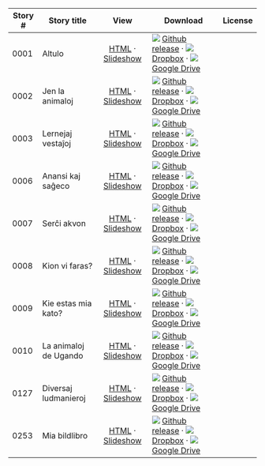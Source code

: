 Story #  | Story title | View | Download | License
-------- | -----------  |:-------:| ---------------- | -------
0001 | Altulo | [HTML](https://global-asp.github.io/stories/eo/0001_altulo.html) · <a href="https://global-asp.github.io/stories/eo/0001_altulo_slides.html" target="_blank">Slideshow</a> | ![](https://cloud.githubusercontent.com/assets/9295750/9483128/0e089e5e-4b51-11e5-98ca-6da5cef156a7.png) [Github release](https://github.com/global-asp/global-asp/releases/download/v1.1/eo.zip) · ![](https://cloud.githubusercontent.com/assets/9295750/10150606/3f5ae2dc-65f5-11e5-8f63-841c51cc1cde.png) [Dropbox](https://www.dropbox.com/s/dk511xogcxmgs16/eo.zip) · ![](https://cloud.githubusercontent.com/assets/9295750/9473522/1d6fdde4-4b10-11e5-98f5-aa6c6b04a08e.png) [Google Drive](https://drive.google.com/file/d/0B59ZADK9EsbsVzMwY2Utb3FZdzA/view?usp=sharing) | 
0002 | Jen la animaloj | [HTML](https://global-asp.github.io/stories/eo/0002_jen-la-animaloj.html) · <a href="https://global-asp.github.io/stories/eo/0002_jen-la-animaloj_slides.html" target="_blank">Slideshow</a> | ![](https://cloud.githubusercontent.com/assets/9295750/9483128/0e089e5e-4b51-11e5-98ca-6da5cef156a7.png) [Github release](https://github.com/global-asp/global-asp/releases/download/v1.1/eo.zip) · ![](https://cloud.githubusercontent.com/assets/9295750/10150606/3f5ae2dc-65f5-11e5-8f63-841c51cc1cde.png) [Dropbox](https://www.dropbox.com/s/dk511xogcxmgs16/eo.zip) · ![](https://cloud.githubusercontent.com/assets/9295750/9473522/1d6fdde4-4b10-11e5-98f5-aa6c6b04a08e.png) [Google Drive](https://drive.google.com/file/d/0B59ZADK9EsbsVzMwY2Utb3FZdzA/view?usp=sharing) | 
0003 | Lernejaj vestaĵoj | [HTML](https://global-asp.github.io/stories/eo/0003_lernejaj-vestaĵoj.html) · <a href="https://global-asp.github.io/stories/eo/0003_lernejaj-vestaĵoj_slides.html" target="_blank">Slideshow</a> | ![](https://cloud.githubusercontent.com/assets/9295750/9483128/0e089e5e-4b51-11e5-98ca-6da5cef156a7.png) [Github release](https://github.com/global-asp/global-asp/releases/download/v1.1/eo.zip) · ![](https://cloud.githubusercontent.com/assets/9295750/10150606/3f5ae2dc-65f5-11e5-8f63-841c51cc1cde.png) [Dropbox](https://www.dropbox.com/s/dk511xogcxmgs16/eo.zip) · ![](https://cloud.githubusercontent.com/assets/9295750/9473522/1d6fdde4-4b10-11e5-98f5-aa6c6b04a08e.png) [Google Drive](https://drive.google.com/file/d/0B59ZADK9EsbsVzMwY2Utb3FZdzA/view?usp=sharing) | 
0006 | Anansi kaj saĝeco | [HTML](https://global-asp.github.io/stories/eo/0006_anansi_kaj_saĝeco.html) · <a href="https://global-asp.github.io/stories/eo/0006_anansi_kaj_saĝeco_slides.html" target="_blank">Slideshow</a> | ![](https://cloud.githubusercontent.com/assets/9295750/9483128/0e089e5e-4b51-11e5-98ca-6da5cef156a7.png) [Github release](https://github.com/global-asp/global-asp/releases/download/v1.1/eo.zip) · ![](https://cloud.githubusercontent.com/assets/9295750/10150606/3f5ae2dc-65f5-11e5-8f63-841c51cc1cde.png) [Dropbox](https://www.dropbox.com/s/dk511xogcxmgs16/eo.zip) · ![](https://cloud.githubusercontent.com/assets/9295750/9473522/1d6fdde4-4b10-11e5-98f5-aa6c6b04a08e.png) [Google Drive](https://drive.google.com/file/d/0B59ZADK9EsbsVzMwY2Utb3FZdzA/view?usp=sharing) | 
0007 | Serĉi akvon | [HTML](https://global-asp.github.io/stories/eo/0007_serĉi-akvon.html) · <a href="https://global-asp.github.io/stories/eo/0007_serĉi-akvon_slides.html" target="_blank">Slideshow</a> | ![](https://cloud.githubusercontent.com/assets/9295750/9483128/0e089e5e-4b51-11e5-98ca-6da5cef156a7.png) [Github release](https://github.com/global-asp/global-asp/releases/download/v1.1/eo.zip) · ![](https://cloud.githubusercontent.com/assets/9295750/10150606/3f5ae2dc-65f5-11e5-8f63-841c51cc1cde.png) [Dropbox](https://www.dropbox.com/s/dk511xogcxmgs16/eo.zip) · ![](https://cloud.githubusercontent.com/assets/9295750/9473522/1d6fdde4-4b10-11e5-98f5-aa6c6b04a08e.png) [Google Drive](https://drive.google.com/file/d/0B59ZADK9EsbsVzMwY2Utb3FZdzA/view?usp=sharing) | 
0008 | Kion vi faras? | [HTML](https://global-asp.github.io/stories/eo/0008_kion-vi-faras.html) · <a href="https://global-asp.github.io/stories/eo/0008_kion-vi-faras_slides.html" target="_blank">Slideshow</a> | ![](https://cloud.githubusercontent.com/assets/9295750/9483128/0e089e5e-4b51-11e5-98ca-6da5cef156a7.png) [Github release](https://github.com/global-asp/global-asp/releases/download/v1.1/eo.zip) · ![](https://cloud.githubusercontent.com/assets/9295750/10150606/3f5ae2dc-65f5-11e5-8f63-841c51cc1cde.png) [Dropbox](https://www.dropbox.com/s/dk511xogcxmgs16/eo.zip) · ![](https://cloud.githubusercontent.com/assets/9295750/9473522/1d6fdde4-4b10-11e5-98f5-aa6c6b04a08e.png) [Google Drive](https://drive.google.com/file/d/0B59ZADK9EsbsVzMwY2Utb3FZdzA/view?usp=sharing) | 
0009 | Kie estas mia kato? | [HTML](https://global-asp.github.io/stories/eo/0009_kie-estas-mia-kato.html) · <a href="https://global-asp.github.io/stories/eo/0009_kie-estas-mia-kato_slides.html" target="_blank">Slideshow</a> | ![](https://cloud.githubusercontent.com/assets/9295750/9483128/0e089e5e-4b51-11e5-98ca-6da5cef156a7.png) [Github release](https://github.com/global-asp/global-asp/releases/download/v1.1/eo.zip) · ![](https://cloud.githubusercontent.com/assets/9295750/10150606/3f5ae2dc-65f5-11e5-8f63-841c51cc1cde.png) [Dropbox](https://www.dropbox.com/s/dk511xogcxmgs16/eo.zip) · ![](https://cloud.githubusercontent.com/assets/9295750/9473522/1d6fdde4-4b10-11e5-98f5-aa6c6b04a08e.png) [Google Drive](https://drive.google.com/file/d/0B59ZADK9EsbsVzMwY2Utb3FZdzA/view?usp=sharing) | 
0010 | La animaloj de Ugando | [HTML](https://global-asp.github.io/stories/eo/0010_la-animaloj-de-ugando.html) · <a href="https://global-asp.github.io/stories/eo/0010_la-animaloj-de-ugando_slides.html" target="_blank">Slideshow</a> | ![](https://cloud.githubusercontent.com/assets/9295750/9483128/0e089e5e-4b51-11e5-98ca-6da5cef156a7.png) [Github release](https://github.com/global-asp/global-asp/releases/download/v1.1/eo.zip) · ![](https://cloud.githubusercontent.com/assets/9295750/10150606/3f5ae2dc-65f5-11e5-8f63-841c51cc1cde.png) [Dropbox](https://www.dropbox.com/s/dk511xogcxmgs16/eo.zip) · ![](https://cloud.githubusercontent.com/assets/9295750/9473522/1d6fdde4-4b10-11e5-98f5-aa6c6b04a08e.png) [Google Drive](https://drive.google.com/file/d/0B59ZADK9EsbsVzMwY2Utb3FZdzA/view?usp=sharing) | 
0127 | Diversaj ludmanieroj | [HTML](https://global-asp.github.io/stories/eo/0127_diversaj-ludmanieroj.html) · <a href="https://global-asp.github.io/stories/eo/0127_diversaj-ludmanieroj_slides.html" target="_blank">Slideshow</a> | ![](https://cloud.githubusercontent.com/assets/9295750/9483128/0e089e5e-4b51-11e5-98ca-6da5cef156a7.png) [Github release](https://github.com/global-asp/global-asp/releases/download/v1.1/eo.zip) · ![](https://cloud.githubusercontent.com/assets/9295750/10150606/3f5ae2dc-65f5-11e5-8f63-841c51cc1cde.png) [Dropbox](https://www.dropbox.com/s/dk511xogcxmgs16/eo.zip) · ![](https://cloud.githubusercontent.com/assets/9295750/9473522/1d6fdde4-4b10-11e5-98f5-aa6c6b04a08e.png) [Google Drive](https://drive.google.com/file/d/0B59ZADK9EsbsVzMwY2Utb3FZdzA/view?usp=sharing) | 
0253 | Mia bildlibro | [HTML](https://global-asp.github.io/stories/eo/0253_mia_bildlibro.html) · <a href="https://global-asp.github.io/stories/eo/0253_mia_bildlibro_slides.html" target="_blank">Slideshow</a> | ![](https://cloud.githubusercontent.com/assets/9295750/9483128/0e089e5e-4b51-11e5-98ca-6da5cef156a7.png) [Github release](https://github.com/global-asp/global-asp/releases/download/v1.1/eo.zip) · ![](https://cloud.githubusercontent.com/assets/9295750/10150606/3f5ae2dc-65f5-11e5-8f63-841c51cc1cde.png) [Dropbox](https://www.dropbox.com/s/dk511xogcxmgs16/eo.zip) · ![](https://cloud.githubusercontent.com/assets/9295750/9473522/1d6fdde4-4b10-11e5-98f5-aa6c6b04a08e.png) [Google Drive](https://drive.google.com/file/d/0B59ZADK9EsbsVzMwY2Utb3FZdzA/view?usp=sharing) | 

